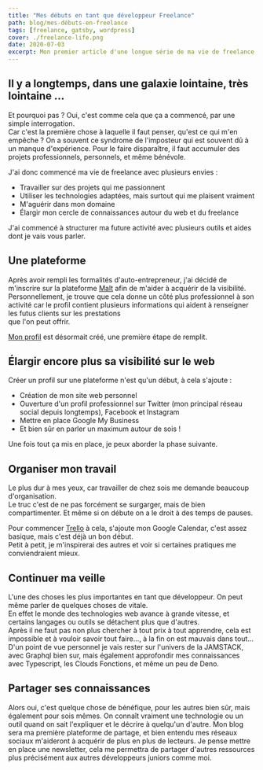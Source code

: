 ```yaml
---
title: "Mes débuts en tant que développeur Freelance"
path: blog/mes-débuts-en-freelance
tags: [freelance, gatsby, wordpress]
cover: ./freelance-life.png
date: 2020-07-03
excerpt: Mon premier article d'une longue série de ma vie de freelance.
---
```


## Il y a longtemps, dans une galaxie lointaine, très lointaine ...

Et pourquoi pas ? Oui, c'est comme cela que ça a commencé, par une simple interrogation.  
Car c'est la première chose à laquelle il faut penser, qu'est ce qui m'en empêche ? On a souvent ce syndrome de l'imposteur qui est souvent dû à un manque d'expérience.
Pour le faire disparaître, il faut accumuler des projets professionnels, personnels, et même bénévole.  

J'ai donc commencé ma vie de freelance avec plusieurs envies : 
- Travailler sur des projets qui me passionnent
- Utiliser les technologies adaptées, mais surtout qui me plaisent vraiment
- M'aguérir dans mon domaine
- Élargir mon cercle de connaissances autour du web et du freelance 

J'ai commencé à structurer ma future activité avec plusieurs outils et aides dont je vais vous parler.

## Une plateforme

Après avoir rempli les formalités d'auto-entrepreneur, j'ai décidé de m'inscrire sur la plateforme [Malt](https://www.malt.fr/) afin de m'aider à acquérir de la visibilité.  
Personnellement, je trouve que cela donne un côté plus professionnel à son activité car le profil contient plusieurs informations qui aident à renseigner les futus clients sur les prestations  
que l'on peut offrir.  

[Mon profil](https://www.malt.fr/profile/christophegibelli) est désormait créé, une première étape de remplit.

## Élargir encore plus sa visibilité sur le web

Créer un profil sur une plateforme n'est qu'un début, à cela s'ajoute : 
- Création de mon site web personnel
- Ouverture d'un profil professionnel sur Twitter (mon principal réseau social depuis longtemps), Facebook et Instagram
- Mettre en place Google My Business
- Et bien sûr en parler un maximum autour de sois !

Une fois tout ça mis en place, je peux aborder la phase suivante.

## Organiser mon travail

Le plus dur à mes yeux, car travailler de chez sois me demande beaucoup d'organisation.  
Le truc c'est de ne pas forcément se surgarger, mais de bien compartimenter. Et même si on débute on a le droit à des temps de pauses.  

Pour commencer [Trello](https://trello.com/#) à cela, s'ajoute mon Google Calendar, c'est assez basique, mais c'est déjà un bon début.   
Petit à petit, je m'inspirerai des autres et voir si certaines pratiques me conviendraient mieux.

## Continuer ma veille 

L'une des choses les plus importantes en tant que développeur. On peut même parler de quelques choses de vitale.  
En effet le monde des technologies web avance à grande vitesse, et certains langages ou outils se détachent plus que d'autres.  
Après il ne faut pas non plus chercher à tout prix à tout apprendre, cela est impossible et à vouloir savoir tout faire..., à la fin on est mauvais dans tout...  
D'un point de vue personnel je vais rester sur l'univers de la JAMSTACK, avec Graphql bien sur, mais également approfondir mes connaissances avec Typescript, les Clouds Fonctions, et même un peu de Deno.

## Partager ses connaissances

Alors oui, c'est quelque chose de bénéfique, pour les autres bien sûr, mais également pour sois mêmes. On connaît vraiment une technologie ou un outil quand on sait l'expliquer et le décrire à quelqu'un d'autre.
Mon blog sera ma première plateforme de partage, et bien entendu mes réseaux sociaux m'aideront à acquérir de plus en plus de lecteurs.
Je pense mettre en place une newsletter, cela me permettra de partager d'autres ressources plus précisément aux autres développeurs juniors comme moi.


